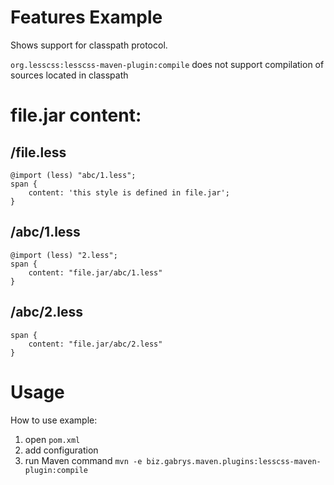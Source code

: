 # Features Example
Shows support for classpath protocol.

`org.lesscss:lesscss-maven-plugin:compile` does not support compilation of sources located in classpath

# file.jar content:
## /file.less

    @import (less) "abc/1.less";
    span {
        content: 'this style is defined in file.jar';
    }

## /abc/1.less

    @import (less) "2.less";
    span {
        content: "file.jar/abc/1.less"
    }

## /abc/2.less

    span {
        content: "file.jar/abc/2.less"
    }

# Usage
How to use example:

1. open `pom.xml`
2. add configuration
3. run Maven command `mvn -e biz.gabrys.maven.plugins:lesscss-maven-plugin:compile`